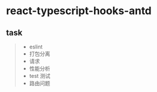 # react-typescript-hooks-antd

## task

> -   eslint
> -   打包分离
> -   请求
> -   性能分析
> -   test 测试
> -   路由问题

